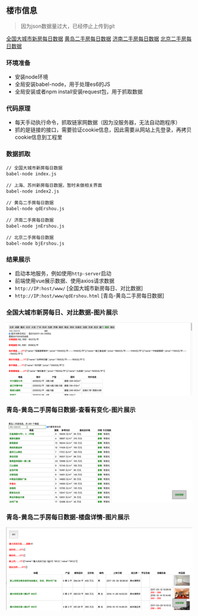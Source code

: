 ## 楼市信息

> 因为json数据量过大，已经停止上传到git

[全国大城市新房每日数据](https://loulanyijian.github.io/loushi/www/)
[黄岛二手房每日数据](https://loulanyijian.github.io/loushi/www/qdErshou.html)
[济南二手房每日数据](https://loulanyijian.github.io/loushi/www/jnErshou.html)
[北京二手房每日数据](https://loulanyijian.github.io/loushi/www/bjErshou.html)

### 环境准备
* 安装node环境
* 全局安装babel-node，用于处理es6的JS
* 全局安装或者npm install安装request包，用于抓取数据

### 代码原理
* 每天手动执行命令，抓取链家网数据（因为没服务器，无法自动跑程序）
* 抓的是链接的接口，需要验证cookie信息，因此需要从网站上先登录，再拷贝cookie信息到工程里

### 数据抓取
``` shell
// 全国大城市新房每日数据
babel-node index.js
```

``` shell
// 上海、苏州新房每日数据，暂时未做相关界面
babel-node index2.js
```

``` shell
// 黄岛二手房每日数据
babel-node qdErshou.js
```

``` shell
// 济南二手房每日数据
babel-node jnErshou.js
```

``` shell
// 北京二手房每日数据
babel-node bjErshou.js
```

### 结果展示
* 启动本地服务，例如使用`http-server`启动
* 前端使用vue展示数据、使用axios请求数据
* `http://IP:host/www/` [全国大城市新房每日、对比数据]
* `http://IP:host/www/qdErshou.html` [青岛-黄岛二手房每日数据]

### 全国大城市新房每日、对比数据-图片展示
![全国大城市新房每日、对比数据](./www/images/loushi1.png)
### 青岛-黄岛二手房每日数据-查看有变化-图片展示
![青岛-黄岛二手房每日数据-查看有变化](./www/images/loushi2.png)
### 青岛-黄岛二手房每日数据-楼盘详情-图片展示
![青岛-黄岛二手房每日数据-楼盘详情](./www/images/loushi3.png)




